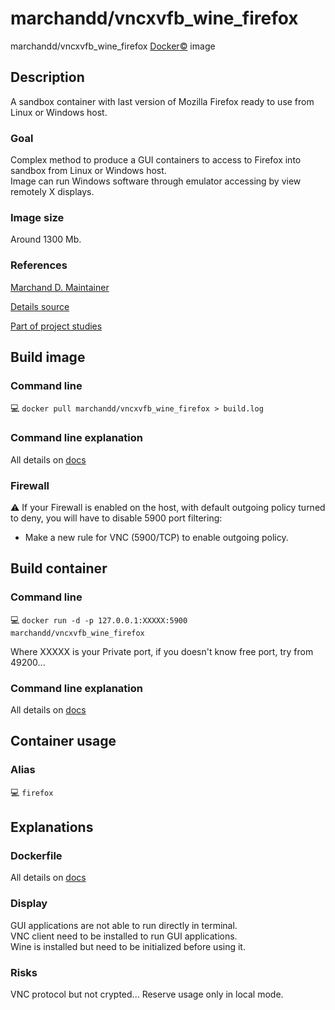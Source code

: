 # marchandd/vncxvfb_wine_firefox

marchandd/vncxvfb_wine_firefox [Docker:copyright:](https://docs.docker.com/ "Docker") image

## Description

A sandbox container with last version of Mozilla Firefox ready to use from Linux or Windows host.

### Goal

Complex method to produce a GUI containers to access to Firefox into sandbox from Linux or Windows host.  
Image can run Windows software through emulator accessing by view remotely X displays.

### Image size

Around 1300 Mb.

### References

[Marchand D. Maintainer](https://github.com/marchandd/ "Maintainer")

[Details source](https://github.com/marchandd/vncxvfb_wine_firefox/ "Details")

[Part of project studies](https://github.com/marchandd/docker_index/ "References")

## Build image

### Command line

:computer: `docker pull marchandd/vncxvfb_wine_firefox > build.log`

### Command line explanation

All details on [docs](https://github.com/marchandd/vncxvfb_wine_firefox/blob/master/docs/summary.md "Summary")

### Firewall

:warning: If your Firewall is enabled on the host, with default outgoing policy turned to 
deny, 
you will have to disable 5900 port filtering:
- Make a new rule for VNC (5900/TCP) to enable outgoing policy.

## Build container

### Command line

:computer: `docker run -d -p 127.0.0.1:XXXXX:5900 marchandd/vncxvfb_wine_firefox`

Where XXXXX is your Private port, if you doesn't know free port, try from 
49200...

### Command line explanation

All details on [docs](https://github.com/marchandd/vncxvfb_wine_firefox/blob/master/docs/summary.md "Summary")

## Container usage

### Alias

:computer: `firefox`

## Explanations

### Dockerfile

All details on [docs](https://github.com/marchandd/vncxvfb_wine_firefox/blob/master/docs/summary.md "Summary")

### Display

GUI applications are not able to run directly in terminal.  
VNC client need to be installed to run GUI applications.  
Wine is installed but need to be initialized before using it.

### Risks

VNC protocol but not crypted...
Reserve usage only in local mode.
